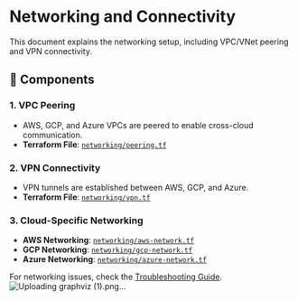 # Networking and Connectivity

This document explains the networking setup, including VPC/VNet peering and VPN connectivity.

## **🔹 Components**
### **1. VPC Peering**
- AWS, GCP, and Azure VPCs are peered to enable cross-cloud communication.
- **Terraform File**: [`networking/peering.tf`](../networking/peering.tf)

### **2. VPN Connectivity**
- VPN tunnels are established between AWS, GCP, and Azure.
- **Terraform File**: [`networking/vpn.tf`](../networking/vpn.tf)

### **3. Cloud-Specific Networking**
- **AWS Networking**: [`networking/aws-network.tf`](../networking/aws-network.tf)
- **GCP Networking**: [`networking/gcp-network.tf`](../networking/gcp-network.tf)
- **Azure Networking**: [`networking/azure-network.tf`](../networking/azure-network.tf)

For networking issues, check the [Troubleshooting Guide](troubleshooting.md).![Uploading graphviz (1).png…]()
